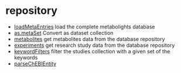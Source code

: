 # repository



+ [loadMetaEntries](repository/loadMetaEntries.1) load the complete metabolights database
+ [as.metaSet](repository/as.metaSet.1) Convert as dataset collection
+ [metabolites](repository/metabolites.1) get metabolites data from the database repository
+ [experiments](repository/experiments.1) get research study data from the database repository
+ [keywordFilters](repository/keywordFilters.1) filter the studies collection with a given set of the keywords
+ [parseChEBIEntity](repository/parseChEBIEntity.1) 
